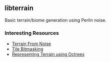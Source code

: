 ## libterrain

Basic terrain/biome generation using Perlin noise.

### Interesting Resources
- [Terrain From Noise](https://www.redblobgames.com/maps/terrain-from-noise/)
- [Tile Bitmasking](https://gamedevelopment.tutsplus.com/tutorials/how-to-use-tile-bitmasking-to-auto-tile-your-level-layouts--cms-25673)
- [Representing Terrain using Octrees](http://www.sea-of-memes.com/LetsCode1/LetsCode1.html)
